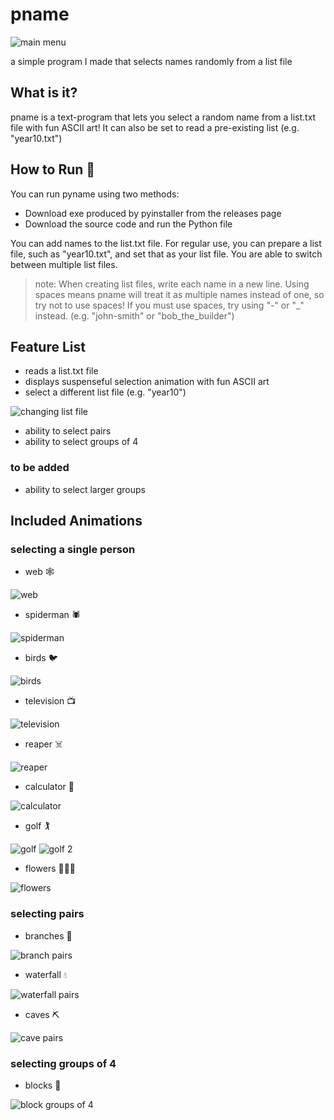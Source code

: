 # pname

![main menu](/screenshots/screenshot-main-menu.png)

a simple program I made that selects names randomly from a list file

## What is it?

pname is a text-program that lets you select a random name from a list.txt file with fun ASCII art! It can also be set to read a pre-existing list (e.g. "year10.txt")

## How to Run 🏃

You can run pyname using two methods:

- Download exe produced by pyinstaller from the releases page
- Download the source code and run the Python file

You can add names to the list.txt file. For regular use, you can prepare a list file, such as "year10.txt", and set that as your list file. You are able to switch between multiple list files. 

> note: When creating list files, write each name in a new line. Using spaces means pname will treat it as multiple names instead of one, so try not to use spaces! If you must use spaces, try using "-" or "_" instead. (e.g. "john-smith" or "bob_the_builder")

## Feature List 

- reads a list.txt file
- displays suspenseful selection animation with fun ASCII art
- select a different list file (e.g. "year10")

![changing list file](/screenshots/screenshot-change-list-file.png)

- ability to select pairs
- ability to select groups of 4

### to be added

- ability to select larger groups

## Included Animations

### selecting a single person

- web 🕸️

![web](/screenshots/screenshot-web.png)

- spiderman 🕷️

![spiderman](/screenshots/screenshot-spiderman.png)

- birds 🐦

![birds](/screenshots/screenshot-birds.png)

- television 📺

![television](/screenshots/screenshot-tv.png)

- reaper ☠️

![reaper](/screenshots/screenshot-reaper.png)

- calculator 🧮

![calculator](/screenshots/screenshot-calculator.png)

- golf 🏌️

![golf](/screenshots/screenshot-golf-1.png)
![golf 2](/screenshots/screenshot-golf-2.png)

- flowers 🌷🌻🌼

![flowers](/screenshots/screenshot-flowers.png)


### selecting pairs

- branches 🌳

![branch pairs](/screenshots/screenshot-branches.png)

- waterfall 💧

![waterfall pairs](/screenshots/screenshot-waterfall.png)

- caves ⛏️

![cave pairs](/screenshots/screenshot-caves.png)


### selecting groups of 4

- blocks 🧱

![block groups of 4](/screenshots/screenshot-blocks.png)


